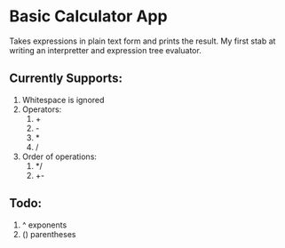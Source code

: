 # Basic Calculator App

Takes expressions in plain text form and prints the result. My first stab at writing an interpretter and expression tree evaluator.

## Currently Supports:

1. Whitespace is ignored
2. Operators:
    1. \+
    2. \-
    3. \*
    4. \/
3. Order of operations:
    1. */
    2. +-

## Todo:

1. ^ exponents
2. () parentheses
